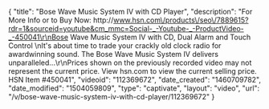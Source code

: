 {
    "title": "Bose Wave Music System IV with CD Player",
    "description": "For More Info or to Buy Now: http:\/\/www.hsn.com\/products\/seo\/7889615?rdr=1&sourceid=youtube&cm_mmc=Social-_-Youtube-_-ProductVideo-_-450041\r\nBose Wave Music System IV with CD, Dual Alarm and Touch Control  \nIt's about time to trade your crackly old clock radio for awardwinning sound. The Bose Wave Music System IV delivers unparalleled...\r\nPrices shown on the previously recorded video may not represent the current price.  View hsn.com to view the current selling price. HSN Item #450041",
    "videoid": "112369672",
    "date_created": "1460709782",
    "date_modified": "1504059809",
    "type": "captivate",
    "layout": "video",
    "url": "\/v\/bose-wave-music-system-iv-with-cd-player\/112369672"
}